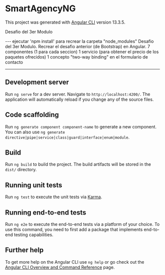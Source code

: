 # SmartAgencyNG

This project was generated with [Angular CLI](https://github.com/angular/angular-cli) version 13.3.5.

Desafio del 3er Modulo

--- ejecutar 'npm install' para recrear la carpeta "node_modules"
Desafio del 3er Modulo. Recrear el desafìo anterior (de Bootstrap) en Angular.
7 componentes (1 para cada seccion)
1 servicio (para obtener el precio de los paquetes ofrecidos)
1 concepto "two-way binding" en el formulario de contacto




----------------------------------------------------------------------------------------------------

## Development server

Run `ng serve` for a dev server. Navigate to `http://localhost:4200/`. The application will automatically reload if you change any of the source files.

## Code scaffolding

Run `ng generate component component-name` to generate a new component. You can also use `ng generate directive|pipe|service|class|guard|interface|enum|module`.

## Build

Run `ng build` to build the project. The build artifacts will be stored in the `dist/` directory.

## Running unit tests

Run `ng test` to execute the unit tests via [Karma](https://karma-runner.github.io).

## Running end-to-end tests

Run `ng e2e` to execute the end-to-end tests via a platform of your choice. To use this command, you need to first add a package that implements end-to-end testing capabilities.

## Further help

To get more help on the Angular CLI use `ng help` or go check out the [Angular CLI Overview and Command Reference](https://angular.io/cli) page.

